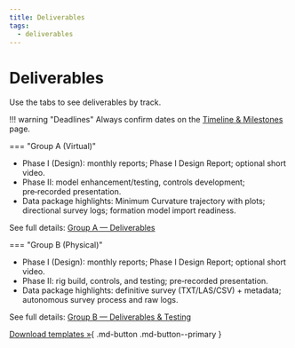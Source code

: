 ```yaml
---
title: Deliverables
tags:
  - deliverables
---
```


# Deliverables

Use the tabs to see deliverables by track.

!!! warning "Deadlines"
    Always confirm dates on the [Timeline & Milestones](../competition/timeline.md) page.

=== "Group A (Virtual)"

- Phase I (Design): monthly reports; Phase I Design Report; optional short video.
- Phase II: model enhancement/testing, controls development; pre‑recorded presentation.
- Data package highlights: Minimum Curvature trajectory with plots; directional survey logs; formation model import readiness.

See full details: [Group A — Deliverables](group-a/deliverables.md)

=== "Group B (Physical)"

- Phase I (Design): monthly reports; Phase I Design Report; optional short video.
- Phase II: rig build, controls, and testing; pre‑recorded presentation.
- Data package highlights: definitive survey (TXT/LAS/CSV) + metadata; autonomous survey process and raw logs.

See full details: [Group B — Deliverables & Testing](group-b/deliverables.md)

[Download templates »](../resources/downloads.md){ .md-button .md-button--primary }

